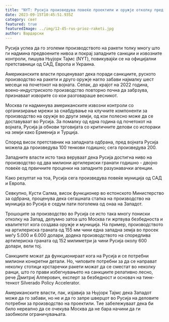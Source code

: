 ```yaml
---
title: "NYT: Русија произведува повеќе проектили и оружје отколку пред војната"
date: 2023-09-15T10:45:51.935Z
category: свет
featured: true
featuredImage: ../img/12-45-rus-prioz-raketi.jpg
author: Вардарски
---
```

Русија успеа да го зголеми производството на ракети толку многу што ги надмина предвоените нивоа и покрај западните санкции и извозните контроли, пишува Њујорк Тајмс (NYT), повикувајќи се на официјални претставници од САД, Европа и Украина.

Американските власти проценуваат дека поради санкциите, руското производство на ракети и друго оружје нагло забави најмалку шест месеци на почетокот на војната. Сепак, до крајот на 2022 година, воено-индустриското производство повторно почна да забрзува, признаваат изворите со кои разговараше весникот.

Москва ги надминува американските извозни контроли со организирање мрежи за снабдување на клучните компоненти за производство на оружје во други земји, од кои полесно може да се доставуваат во Русија. За помалку од една година од почетокот на војната, Русија ја обнови трговијата со критичните делови со испораки на земји како Ерменија и Турција.

Според висок претставник на западната одбрана, пред војната Русија можела да произведува 100 тенкови годишно; сега произведува 200.

Западните власти исто така веруваат дека Русија достигна ниво на производство од два милиони артилериски гранати годишно - двојно повеќе од првичните проценки на западните разузнавачки агенции.

Како резултат на тоа, Русија сега произведува повеќе муниција од САД и Европа.

Севкупно, Кусти Салма, висок функционер во естонското Министерство за одбрана, проценува дека сегашната стапка на производство на муниција во Русија е седум пати поголема од онаа на Западот.

Трошоците за производство во Русија се исто така многу пониски отколку на Запад, делумно затоа што Москва ги жртвува безбедноста и квалитетот кога создава оружје и муниција. На пример, производството на артилериска граната од 155 мм чини една западна земја во просек меѓу 5.000 и 6.000 долари, додека производството на споредлива артилериска граната од 152 милиметри ја чини Русија околу 600 долари, вели тој.

Санкциите можат да функционираат кога на Русија и се потребни милиони конкретни детали. Но, чиповите потребни за да се направат неколку стотици крстаречки ракети можат да се сместат во неколку ранци, што го прави избегнувањето на санкциите релативно лесно, рече Дмитриј Алперович, експерт за безбедност и основач на тинк-тенкот Silverado Policy Accelerator.

Американските власти, пак, изјавија за Њујорк Тајмс дека Западот може да го забави, но не и да го запре шверцот во Русија на деловите потребни за производство на проектили. Тие забележуваат дека би било нереално да се очекува Москва да не бара начини да ги заобиколи ограничувањата.